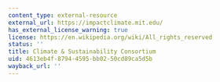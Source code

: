 ```yaml
---
content_type: external-resource
external_url: https://impactclimate.mit.edu/
has_external_license_warning: true
license: https://en.wikipedia.org/wiki/All_rights_reserved
status: ''
title: Climate & Sustainability Consortium
uid: 4613eb4f-8794-4595-bb02-50cd89ca5d5b
wayback_url: ''
---
```

